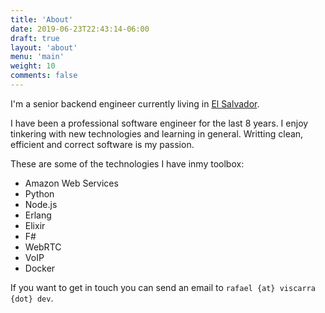 ```yaml
---
title: 'About'
date: 2019-06-23T22:43:14-06:00
draft: true
layout: 'about'
menu: 'main'
weight: 10
comments: false
---
```


I'm a senior backend engineer currently living in 
[El Salvador](https://en.wikipedia.org/wiki/El_Salvador). 

I have been a professional software engineer for the last 8 years. I enjoy 
tinkering with new technologies and learning in general. Writting clean, 
efficient and correct software is my passion.

These are some of the technologies I have inmy toolbox:

- Amazon Web Services
- Python
- Node.js
- Erlang
- Elixir
- F#
- WebRTC
- VoIP
- Docker

If you want to get in touch you can send an email to 
`rafael {at} viscarra {dot} dev`.